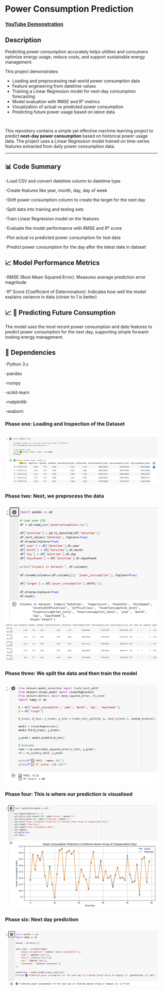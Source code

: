 <h1>Power Consumption Prediction</h1>

### [YouTube Demonstration](https://youtu.be/jdz9wYqydS0)

<h2>Description</h2>
Predicting power consumption accurately helps utilities and consumers optimize energy usage, reduce costs, and support sustainable energy management.

This project demonstrates:

- Loading and preprocessing real-world power consumption data
- Feature engineering from datetime values
- Training a Linear Regression model for next-day consumption forecasting
- Model evaluation with RMSE and R² metrics
- Visualization of actual vs predicted power consumption
- Predicting future power usage based on latest data

<br />

This repository contains a simple yet effective machine learning project to predict **next-day power consumption** based on historical power usage data. The project uses a Linear Regression model trained on time-series features extracted from daily power consumption data.

---
<h2> 📊 Code Summary</h2>

-Load CSV and convert datetime column to datetime type

-Create features like year, month, day, day of week

-Shift power consumption column to create the target for the next day

-Split data into training and testing sets

-Train Linear Regression model on the features

-Evaluate the model performance with RMSE and R² score

-Plot actual vs predicted power consumption for test data

-Predict power consumption for the day after the latest date in dataset

<h2>📈 Model Performance Metrics</h2>

-RMSE (Root Mean Squared Error): Measures average prediction error magnitude

-R² Score (Coefficient of Determination): Indicates how well the model explains variance in data (closer to 1 is better)


<h2>📈 🔮 Predicting Future Consumption</h2>

The model uses the most recent power consumption and date features to predict power consumption for the next day, supporting simple forward-looking energy management.

<h2> 🧰 Dependencies</h2>

-Python 3.x

-pandas

-numpy

-scikit-learn

-matplotlib

-seaborn

<h3>Phase one: Loading and Inspection of the Dataset<h3>
<p align="center">
<img src ="screenshot/1.png" alt="inspect dataset">

<h3>Phase two: Next, we preprocess the data<h3>
<img src ="screenshot/2.png">
<img src ="screenshot/3.png">
<h3>Phase three: We split the data and then train the model<h3>
<img src ="screenshot/4.png">

<h3>Phase four: This is where our prediction is visualised<h3>
<img src ="screenshot/5.png">

<h3>Phase six: Next day prediction<h3>
<img src ="screenshot/6.png">
</p>

</p>

